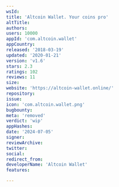 ```yaml
---
wsId: 
title: 'Altcoin Wallet. Your coins pro'
altTitle: 
authors: 
users: 10000
appId: 'com.altcoin.wallet'
appCountry: 
released: '2018-03-19'
updated: '2020-01-21'
version: 'v1.6'
stars: 2.3
ratings: 102
reviews: 11
size: 
website: 'https://altcoin-wallet.online/'
repository: 
issue: 
icon: 'com.altcoin.wallet.png'
bugbounty: 
meta: 'removed'
verdict: 'wip'
appHashes: 
date: '2024-07-05'
signer: 
reviewArchive: 
twitter: 
social: 
redirect_from: 
developerName: 'Altcoin Wallet'
features: 

---
```


